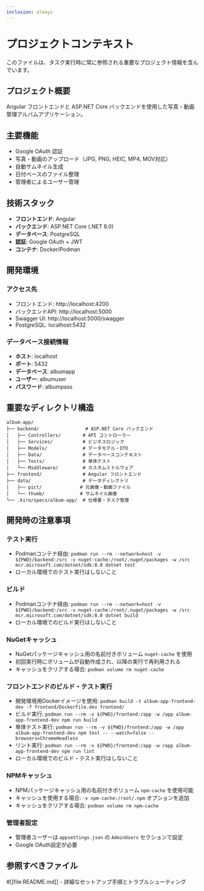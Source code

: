 ```yaml
---
inclusion: always
---
```


# プロジェクトコンテキスト

このファイルは、タスク実行時に常に参照される重要なプロジェクト情報を含んでいます。

## プロジェクト概要

Angular フロントエンドと ASP.NET Core バックエンドを使用した写真・動画管理アルバムアプリケーション。

## 主要機能

- Google OAuth 認証
- 写真・動画のアップロード（JPG, PNG, HEIC, MP4, MOV対応）
- 自動サムネイル生成
- 日付ベースのファイル整理
- 管理者によるユーザー管理

## 技術スタック

- **フロントエンド**: Angular
- **バックエンド**: ASP.NET Core (.NET 8.0)
- **データベース**: PostgreSQL
- **認証**: Google OAuth + JWT
- **コンテナ**: Docker/Podman

## 開発環境

### アクセス先
- フロントエンド: http://localhost:4200
- バックエンドAPI: http://localhost:5000
- Swagger UI: http://localhost:5000/swagger
- PostgreSQL: localhost:5432

### データベース接続情報
- **ホスト**: localhost
- **ポート**: 5432
- **データベース**: albumapp
- **ユーザー**: albumuser
- **パスワード**: albumpass

## 重要なディレクトリ構造

```
album-app/
├── backend/                 # ASP.NET Core バックエンド
│   ├── Controllers/        # API コントローラー
│   ├── Services/           # ビジネスロジック
│   ├── Models/             # データモデル・DTO
│   ├── Data/               # データベースコンテキスト
│   ├── Tests/              # 単体テスト
│   └── Middleware/         # カスタムミドルウェア
├── frontend/               # Angular フロントエンド
├── data/                   # データディレクトリ
│   ├── pict/              # 元画像・動画ファイル
│   └── thumb/             # サムネイル画像
└── .kiro/specs/album-app/  # 仕様書・タスク管理
```

## 開発時の注意事項

### テスト実行
- Podmanコンテナ経由: `podman run --rm --network=host -v ${PWD}/backend:/src -v nuget-cache:/root/.nuget/packages -w /src mcr.microsoft.com/dotnet/sdk:8.0 dotnet test`
- ローカル環境でのテスト実行はしないこと

### ビルド
- Podmanコンテナ経由: `podman run --rm --network=host -v ${PWD}/backend:/src -v nuget-cache:/root/.nuget/packages -w /src mcr.microsoft.com/dotnet/sdk:8.0 dotnet build`
- ローカル環境でのビルド実行はしないこと

### NuGetキャッシュ
- NuGetパッケージキャッシュ用の名前付きボリューム `nuget-cache` を使用
- 初回実行時にボリュームが自動作成され、以降の実行で再利用される
- キャッシュをクリアする場合: `podman volume rm nuget-cache`

### フロントエンドのビルド・テスト実行
- 開発環境用Dockerイメージを使用: `podman build -t album-app-frontend-dev -f frontend/Dockerfile.dev frontend/`
- ビルド実行: `podman run --rm -v ${PWD}/frontend:/app -w /app album-app-frontend-dev npm run build`
- 単体テスト実行: `podman run --rm -v ${PWD}/frontend:/app -w /app album-app-frontend-dev npm test -- --watch=false --browsers=ChromeHeadless`
- リント実行: `podman run --rm -v ${PWD}/frontend:/app -w /app album-app-frontend-dev npm run lint`
- ローカル環境でのビルド・テスト実行はしないこと

### NPMキャッシュ
- NPMパッケージキャッシュ用の名前付きボリューム `npm-cache` を使用可能
- キャッシュを使用する場合: `-v npm-cache:/root/.npm` オプションを追加
- キャッシュをクリアする場合: `podman volume rm npm-cache`

### 管理者設定
- 管理者ユーザーは `appsettings.json` の `AdminUsers` セクションで設定
- Google OAuth設定が必要

## 参照すべきファイル

#[[file:README.md]] - 詳細なセットアップ手順とトラブルシューティング